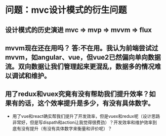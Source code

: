 # 问题：mvc设计模式的衍生问题
## 设计模式的历史演进 mvc => mvp => mvvm => flux
## mvvm现在还在用吗？ 答:不在用。我认为前端尝试过mvvm，如angular、vue，但vue2已然偏向单向数据流。双向数据让我们管理起来更混乱，数据多的情况难以调试和维护。
## 用了redux和vuex究竟有没有帮助我们提升效率？如果有的话，这个效率提升是多少，有没有具体数字。
  + 用了vue和react确实帮我们提升了开发效率，但是vuex和redux呢（设计思路非常好，但是写dispath和action让我觉得很费劲）？开发效率和维护效率到底有没有提升（有没有具体数字来衡量和评价呢）？